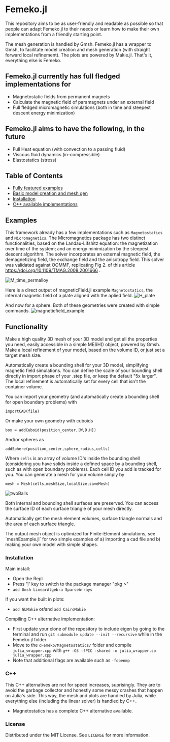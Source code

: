 # Femeko.jl
This repository aims to be as user-friendly and readable as possible so that people can adapt Femeko.jl to their needs or learn how to make their own implementations from a friendly starting point.

The mesh generation is handled by Gmsh. Femeko.jl has a wrapper to Gmsh, to facilitate model creation and mesh generation (with straight forward local refinement). The plots are powered by Makie.jl. That's it, everything else is Femeko.

## Femeko.jl currently has full fledged implementations for
- Magnetostatic fields from permanent magnets
- Calculate the magnetic field of paramagnets under an external field
- Full fledged micromagnetic simulations (both in time and steepest descent energy minimization)

## Femeko.jl aims to have the following, in the future
- Full Heat equation (with convection to a passing fluid)
- Viscous fluid dynamics (in-compressible)
- Elastostatics (stress)


## Table of Contents
- [Fully featured examples](#examples)
- [Basic model creation and mesh gen](#functionality)
- [Installation](#installation)
- [C++ available implementations](#c++)

<!-- - [License](#license) -->

## Examples

This framework already has a few implementations such as `Magnetostatics` and `Micromagnetics`. The Micromagnetics package has two distinct functionalities, based on the Landau-Lifshitz equation: the magnetization over time of the system; and an energy minimization by the steepest descent algorithm. The solver incorporates an external magnetic field, the demagnetizing field, the exchange field and the anisotropy field. This solver was validated against OOMMF, replicating Fig 2. of this article https://doi.org/10.1109/TMAG.2008.2001666 .

![M_time_permalloy](https://github.com/user-attachments/assets/5434942c-a6dd-4444-aadf-c945c17e593b)


Here is a direct output of magneticField.jl example `Magnetostatics`, the internal magnetic field of a plate aligned with the aplied field.
![H_plate](https://github.com/user-attachments/assets/0b03a7a4-1872-4402-a10f-1654ce149a1f)

And now for a sphere. Both of these geometries were created with simple commands.
![magneticfield_example](https://github.com/user-attachments/assets/86fc8c7c-7e8a-4f6b-a807-0df6720f1a1b)

## Functionality
Make a high quality 3D mesh of your 3D model and get all the properties you need, easily accessible in a simple MESH() object, powered by Gmsh. Make a local refinement of your model, based on the volume ID, or just set a target mesh size.

Automatically create a bounding shell for your 3D model, simplifying magnetic field simulations. You can define the scale of your bounding shell directly in import phase of your .step file, or keep the default "5x larger". The local refinement is automatically set for every cell that isn't the container volume.

You can import your geometry (and automatically create a bounding shell for open boundary problems) with
```
importCAD(file)
```

Or make your own geometry with cuboids
```
box = addCuboid(position_center,[W,D,H])
```
And/or spheres as
```
addSphere(position_center,sphere_radius,cells)
```
Where `cells` is an array of volume ID's inside the bounding shell (considering you have solids inside a defined space by a bounding shell, such as with open boundary problems). Each cell ID you add is tracked for you.
You can generate a mesh for your volume simply by
```
mesh = Mesh(cells,meshSize,localSize,saveMesh)
```

![twoBalls](https://github.com/user-attachments/assets/3b9549ba-3968-40f1-94a4-5c21ce37ca9e)

Both internal and bounding shell surfaces are preserved. You can access the surface ID of each surface triangle of your mesh directly.

Automatically get the mesh element volumes, surface triangle normals and the area of each surface triangle.

The output mesh object is optimized for Finite-Element simulations, see ´meshExample.jl´ for two simple examples of a) importing a cad file and b) making your own model with simple shapes.

### Installation
Main install:
- Open the Repl
- Press ']' key to switch to the package manager "pkg >"
- `add Gmsh LinearAlgebra SparseArrays`

If you want the built in plots:
- `add GLMakie` or/and `add CairoMakie`

Compiling C++ alternative implementation:
- First update your clone of the repository to include eigen by going to the terminal and run `git submodule update --init --recursive` while in the Femeko.jl folder
- Move to the `cFemeko/Magnetostatics/` folder and compile `julia_wrapper.cpp` with `g++ -O3 -fPIC -shared -o julia_wrapper.so julia_wrapper.cpp`
- Note that additional flags are available such as `-fopenmp`

### C++
This C++ alternatives are not for speed increases, suprisingly. They are to avoid the garbage collector and honestly some messy crashes that happen on Julia's side. This way, the mesh and plots are handled by Julia, while everything else (including the linear solver) is handled by C++.

- Magnetostatics has a complete C++ alternative available.


### License

Distributed under the MIT License. See `LICENSE` for more information.
